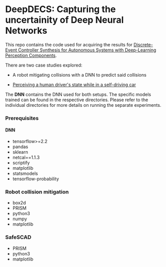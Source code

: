 # DeepDECS: Capturing the uncertainity of Deep Neural Networks

This repo contains the code used for acquiring the results for [Discrete-Event Controller Synthesis for Autonomous Systems with Deep-Learning Perception Components](https://arxiv.org/abs/2202.03360).

There are two case studies explored:

- A robot mitigating collisions with a DNN to predict said collisions

- [Perceiving a human driver's state while in a self-driving car](https://www.york.ac.uk/assuring-autonomy/demonstrators/autonomous-driving/)

The **DNN** contains the DNN used for both setups. The specific models trained can be found in the respective directories. Please refer to the individual directories for more details on running the separate experiments.

### Prerequisites
#### DNN
- tensorflow>=2.2
- pandas
- sklearn
- netcal==1.1.3
- scriptify
- matplotlib
- statsmodels
- tensorflow-probability 

### Robot collision mitigation
- box2d
- PRISM
- python3
- numpy
- matplotlib

### SafeSCAD
- PRISM
- python3
- matplotlib

